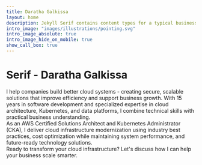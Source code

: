 ```yaml
---
title: Daratha Galkissa
layout: home
description: Jekyll Serif contains content types for a typical business website. The theme is fully responsive, blazing fast and artfully illustrated.
intro_image: "images/illustrations/pointing.svg"
intro_image_absolute: true
intro_image_hide_on_mobile: true
show_call_box: true
---
```


# Serif - Daratha Galkissa
I help companies build better cloud systems - creating secure, scalable solutions that improve efficiency and support business growth. With 15 years in software development and specialized expertise in cloud architecture, Kubernetes, and data platforms, I combine technical skills with practical business understanding.
<br>
As an AWS Certified Solutions Architect and Kubernetes Administrator (CKA), I deliver cloud infrastructure modernization using industry best practices, cost optimization while maintaining system performance, and future-ready technology solutions.
<br>
Ready to transform your cloud infrastructure? Let's discuss how I can help your business scale smarter.
